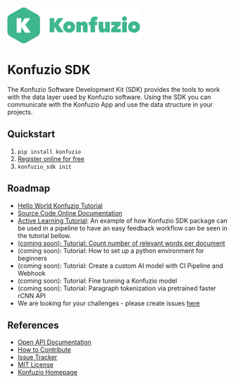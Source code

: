 ![logo](_static/docs__static_logo.png)
# Konfuzio SDK

The Konfuzio Software Development Kit (SDK) provides the tools to work with the data layer used by Konfuzio software.
Using the SDK you can communicate with the Konfuzio App and use the data structure in your projects.

## Quickstart

1. `pip install konfuzio`
2. [Register online for free](https://app.konfuzio.com)
3. `konfuzio_sdk init`

## Roadmap

- [Hello World Konfuzio Tutorial](https://github.com/konfuzio-ai/document-ai-python-sdk/blob/master/docs/QuickStart.md)
- [Source Code Online Documentation](https://konfuzio.gitlab.io/python-sdk/)
- [Active Learning Tutorial](https://colab.research.google.com/drive/1JaVL2L6MVUtl-x-8eGJ9FnSkAybHv3nh?usp=sharing): An example of how Konfuzio SDK package can be used in a pipeline to have an easy feedback workflow can be seen in the tutorial bellow.
- [(coming soon): Tutorial: Count number of relevant words per document](https://github.com/konfuzio-ai/document-ai-python-sdk/issues/)
- (coming soon): Tutorial: How to set up a python environment for beginners
- (coming soon): Tutorial: Create a custom AI model with CI Pipeline and Webhook
- (coming soon): Tutorial: Fine tunning a Konfuzio model
- (coming soon): Tutorial: Paragraph tokenization via pretrained faster rCNN API
- We are looking for your challenges - please create issues [here](https://github.com/konfuzio-ai/document-ai-python-sdk/issues)

## References

- [Open API Documentation](https://app.konfuzio.com/v2/swagger/)
- [How to Contribute](https://github.com/konfuzio-ai/document-ai-python-sdk/blob/master/CONTRIBUTION.md)
- [Issue Tracker](https://github.com/konfuzio-ai/document-ai-python-sdk/issues)
- [MIT License](https://github.com/konfuzio-ai/document-ai-python-sdk/blob/master/LICENSE.md)
- [Konfuzio Homepage](https://www.konfuzio.com/en/)

